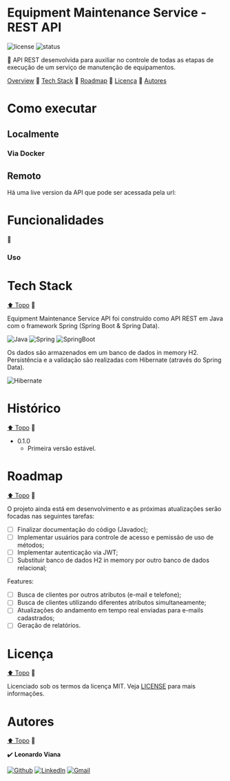 # Equipment Maintenance Service - REST API

![license](https://img.shields.io/github/license/leonardovcl/sweet-control)
![status](https://img.shields.io/static/v1?label=status&message=Developing&color=red)

:arrows_counterclockwise: API REST desenvolvida para auxiliar no controle de todas as etapas de execução de um serviço de manutenção de equipamentos.

[Overview](#features)
:small_blue_diamond:
[Tech Stack](#tech-stack)
:small_blue_diamond:
[Roadmap](#roadmap)
:small_blue_diamond:
[Licença](#licença)
:small_blue_diamond:
[Autores](#autores)

# Como executar

## Localmente

### 

### Via Docker


## Remoto

Há uma live version da API que pode ser acessada pela url:

# Funcionalidades

:hammer:

### Uso

# Tech Stack

[⬆ Topo](#)
:small_blue_diamond:

Equipment Maintenance Service API foi construído como API REST em Java com o framework Spring (Spring Boot & Spring Data).

![Java](https://res.cloudinary.com/practicaldev/image/fetch/s--KR6jSVNe--/c_limit%2Cf_auto%2Cfl_progressive%2Cq_auto%2Cw_880/https://img.shields.io/badge/Java-ED8B00%3Fstyle%3Dfor-the-badge%26logo%3Djava%26logoColor%3Dwhite)
![Spring](https://img.shields.io/badge/Spring-6DB33F?style=for-the-badge&logo=spring&logoColor=white)
![SpringBoot](https://img.shields.io/badge/Spring_Boot-F2F4F9?style=for-the-badge&logo=spring-boot)

Os dados são armazenados em um banco de dados in memory H2. Persistência e a validação são realizadas com Hibernate (através do Spring Data).

![Hibernate](https://img.shields.io/badge/Hibernate-59666C?style=for-the-badge&logo=Hibernate&logoColor=white)

# Histórico

[⬆ Topo](#)
:small_blue_diamond:

* 0.1.0
    * Primeira versão estável.

# Roadmap

[⬆ Topo](#)
:small_blue_diamond:

O projeto ainda está em desenvolvimento e as próximas atualizações serão focadas nas seguintes tarefas:

- [ ] Finalizar documentação do código (Javadoc);
- [ ] Implementar usuários para controle de acesso e pemissão de uso de métodos;
- [ ] Implementar autenticação via JWT;
- [ ] Substituir banco de dados H2 in memory por outro banco de dados relacional;

Features:

- [ ] Busca de clientes por outros atributos (e-mail e telefone);
- [ ] Busca de clientes utilizando diferentes atributos simultaneamente;
- [ ] Atualizações do andamento em tempo real enviadas para e-mails cadastrados;
- [ ] Geração de relatórios.

# Licença

[⬆ Topo](#)
:small_blue_diamond:

Licenciado sob os termos da licença MIT.
Veja [LICENSE](https://github.com/leonardovcl/EquipmentMaintenanceService/blob/main/LICENSE) para mais informações.

# Autores

[⬆ Topo](#)
:small_blue_diamond:

:heavy_check_mark: 
**Leonardo Viana**

[![Github](https://img.shields.io/badge/GitHub-100000?style=for-the-badge&logo=github&logoColor=white)](https://github.com/leonardovcl/ "leonardovcl")
[![LinkedIn](https://img.shields.io/badge/LinkedIn-0077B5?style=for-the-badge&logo=linkedin&logoColor=white)](https://www.linkedin.com/in/leonardovcl/ "LinkedIn")
[![Gmail](https://img.shields.io/badge/Gmail-D14836?style=for-the-badge&logo=gmail&logoColor=white)](mailto:leonardovc.lima@gmail.com "leonardovc.lima@gmail.com")
